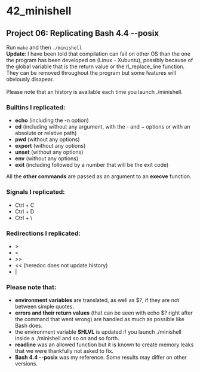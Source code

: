 # 42_minishell

## Project 06: Replicating Bash 4.4 --posix

Run ```make``` and then ```./minishell```
</br>
**Update**: I have been told that compilation can fail on other OS than the one the program has been developed on (Linux - Xubuntu), possibly because of the global variable that is the return value or the rl_replace_line function. They can be removed throughout the program but some features will obviously disapear.
</br>
</br>
Please note that an history is available each time you launch ./minishell.

### Builtins I replicated:
- **echo** (including the -n option)
- **cd** (including without any argument, with the - and ~ options or with an absolute or relative path)
- **pwd** (without any options)
- **export** (without any options)
- **unset** (without any options)
- **env**  (without any options)
- **exit** (including followed by a number that will be the exit code)

All the **other commands** are passed as an argument to an **execve** function.

### Signals I replicated:
- Ctrl + C
- Ctrl + D
- Ctrl + \

### Redirections I replicated:
- \>
- <
- \>>
- << (heredoc does not update history)
- |

### Please note that:
- **environment variables** are translated, as well as $?, if they are not between simple quotes.
- **errors and their return values** (that can be seen with echo $? right after the command that went wrong) are handled as much as possible like Bash does.
- the environment variable **SHLVL** is updated if you launch ./minishell inside a ./minishell and so on and so forth.
- **readline** was an allowed function but it is known to create memory leaks that we were thankfully not asked to fix.
- **Bash 4.4 --posix** was my reference. Some results may differ on other versions.

